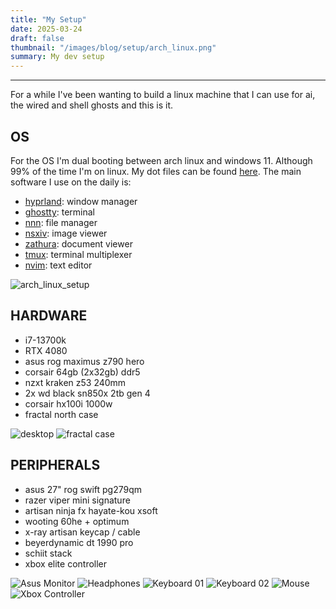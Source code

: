 ```yaml
---
title: "My Setup"
date: 2025-03-24
draft: false
thumbnail: "/images/blog/setup/arch_linux.png"
summary: My dev setup
---
```


---

For a while I've been wanting to build a linux machine that I can use for ai, the wired and shell ghosts and this is it.

## OS

For the OS I'm dual booting between arch linux and windows 11. Although 99% of the time I'm on linux. My dot files can be found [here](https://github.com/h4pz/h4rch). The main software I use on the daily is:

- [hyprland](https://hyprland.org/): window manager
- [ghostty](https://ghostty.org/): terminal
- [nnn](https://github.com/jarun/nnn): file manager
- [nsxiv](https://github.com/nsxiv/nsxiv): image viewer
- [zathura](https://github.com/pwmt/zathura): document viewer
- [tmux](https://github.com/tmux/tmux/wiki): terminal multiplexer
- [nvim](https://github.com/neovim/neovim): text editor

![arch_linux_setup](/images/blog/setup/arch_setup.webp "Arch Linux Desktop")

## HARDWARE

- i7-13700k
- RTX 4080
- asus rog maximus z790 hero
- corsair 64gb (2x32gb) ddr5
- nzxt kraken z53 240mm
- 2x wd black sn850x 2tb gen 4
- corsair hx100i 1000w
- fractal north case

![desktop](/images/blog/setup/desktop.JPEG "Desktop PC")
![fractal case](/images/blog/setup/fractal.jpeg "Fractal North Case")

## PERIPHERALS
- asus 27" rog swift pg279qm
- razer viper mini signature
- artisan ninja fx hayate-kou xsoft
- wooting 60he + optimum
- x-ray artisan keycap / cable
- beyerdynamic dt 1990 pro
- schiit stack
- xbox elite controller


![Asus Monitor](/images/blog/setup/monitor.JPEG "Asus Monitor")
![Headphones](/images/blog/setup/audio.JPEG "Headphones")
![Keyboard 01](/images/blog/setup/kb_01.JPEG "Keyboard")
![Keyboard 02](/images/blog/setup/kb_02.JPEG "Keyboard 02")
![Mouse](/images/blog/setup/mouse_01.JPEG "Mouse")
![Xbox Controller](/images/blog/setup/xbox_elite.JPEG "Xbox Controller")

